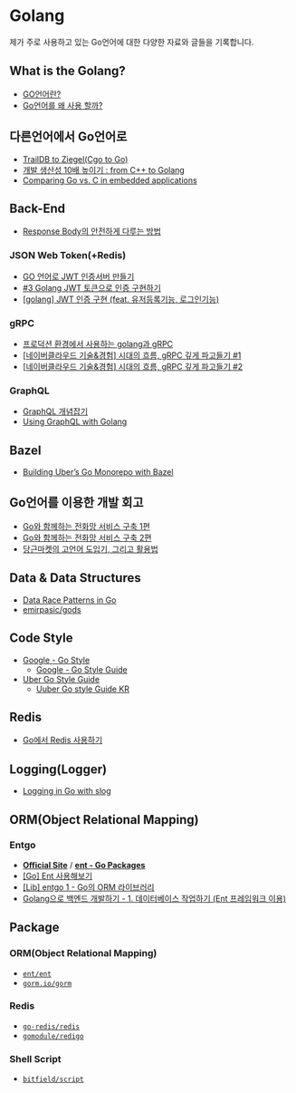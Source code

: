# Golang
제가 주로 사용하고 있는 Go언어에 대한 다양한 자료와 글들을 기록합니다.

## What is the Golang?
- [GO언어란?](https://steemit.com/kr/@brownbears/go)
- [Go언어를 왜 사용 할까?](https://hwan-shell.tistory.com/275)

## 다른언어에서 Go언어로
- [TrailDB to Ziegel(Cgo to Go)](https://engineering.ab180.co/stories/traildb-to-ziegel)
- [개발 생산성 10배 높이기 : from C++ to Golang](https://deview.kr/2020/sessions/379)
- [Comparing Go vs. C in embedded applications](https://stackoverflow.blog/2022/04/04/comparing-go-vs-c-in-embedded-applications/)

## Back-End
- [Response Body의 안전하게 다루는 방법](https://docs.google.com/document/d/e/2PACX-1vQEZL43nmQIF3J8F6L3wkFItXLYHEe5tpstnCNMhJEfEEd6TUjEPnthss4YPjzxIHcuxkYyrro9jXV0/pub)

### JSON Web Token(+Redis)
- [GO 언어로 JWT 인증서버 만들기](https://covenant.tistory.com/203)
- [#3 Golang JWT 토큰으로 인증 구현하기](https://bourbonkk.tistory.com/60)
- [[golang] JWT 인증 구현 (feat. 유저등록기능, 로그인기능)](https://jeong-dev-blog.tistory.com/2)

### gRPC
- [프로덕션 환경에서 사용하는 golang과 gRPC](https://blog.banksalad.com/tech/production-ready-grpc-in-golang/)
- [[네이버클라우드 기술&경험] 시대의 흐름, gRPC 깊게 파고들기 #1](https://medium.com/naver-cloud-platform/nbp-%EA%B8%B0%EC%88%A0-%EA%B2%BD%ED%97%98-%EC%8B%9C%EB%8C%80%EC%9D%98-%ED%9D%90%EB%A6%84-grpc-%EA%B9%8A%EA%B2%8C-%ED%8C%8C%EA%B3%A0%EB%93%A4%EA%B8%B0-1-39e97cb3460)
- [[네이버클라우드 기술&경험] 시대의 흐름, gRPC 깊게 파고들기 #2](https://medium.com/naver-cloud-platform/nbp-%EA%B8%B0%EC%88%A0-%EA%B2%BD%ED%97%98-%EC%8B%9C%EB%8C%80%EC%9D%98-%ED%9D%90%EB%A6%84-grpc-%EA%B9%8A%EA%B2%8C-%ED%8C%8C%EA%B3%A0%EB%93%A4%EA%B8%B0-2-b01d390a7190)

### GraphQL
- [GraphQL 개념잡기](https://tech.kakao.com/2019/08/01/graphql-basic/)
- [Using GraphQL with Golang](https://www.apollographql.com/blog/graphql/golang/using-graphql-with-golang/)

## Bazel
- [Building Uber’s Go Monorepo with Bazel](https://www.uber.com/en-SE/blog/go-monorepo-bazel/)

## Go언어를 이용한 개발 회고
- [Go와 함께하는 전화망 서비스 구축 1편](https://d2.naver.com/helloworld/5827706)
- [Go와 함께하는 전화망 서비스 구축 2편](https://d2.naver.com/helloworld/0814313)
- [당근마켓의 고언어 도입기, 그리고 활용법](https://youtu.be/mLIthm96u2Q)

## Data & Data Structures
- [Data Race Patterns in Go](https://www.uber.com/blog/data-race-patterns-in-go/)
- [emirpasic/gods](https://github.com/emirpasic/gods)

## Code Style
- [Google - Go Style](https://google.github.io/styleguide/go/)
  - [Google - Go Style Guide](https://google.github.io/styleguide/go/guide)
- [Uber Go Style Guide](https://github.com/uber-go/guide)
  - [Uuber Go style Guide KR](https://github.com/TangoEnSkai/uber-go-style-guide-kr)

## Redis
- [Go에서 Redis 사용하기](https://littleshark.tistory.com/70)
## Logging(Logger)
- [Logging in Go with slog](https://thedevelopercafe.com/articles/logging-in-go-with-slog-a7bb489755c2)

## ORM(Object Relational Mapping)
### Entgo
- [**Official Site**](https://entgo.io/) / [**ent - Go Packages**](https://pkg.go.dev/entgo.io/ent)
- [[Go] Ent 사용해보기](https://velog.io/@leeeeeoy/Go-Ent-%EC%82%AC%EC%9A%A9%ED%95%B4%EB%B3%B4%EA%B8%B0)
- [[Lib] entgo 1 - Go의 ORM 라이브러리](https://www.vompressor.com/entgo1/)
- [Golang으로 백엔드 개발하기 - 1. 데이터베이스 작업하기 (Ent 프레임워크 이용)](https://umi0410.github.io/blog/golang/how-to-backend-in-go-db/)

## Package
### ORM(Object Relational Mapping)
- [`ent/ent`](https://github.com/ent/ent)
- [`gorm.io/gorm`](https://github.com/go-gorm/gorm)

### Redis
- [`go-redis/redis`](https://github.com/go-redis/redis)
- [`gomodule/redigo`](https://github.com/gomodule/redigo)

### Shell Script
- [`bitfield/script`](https://github.com/bitfield/script)